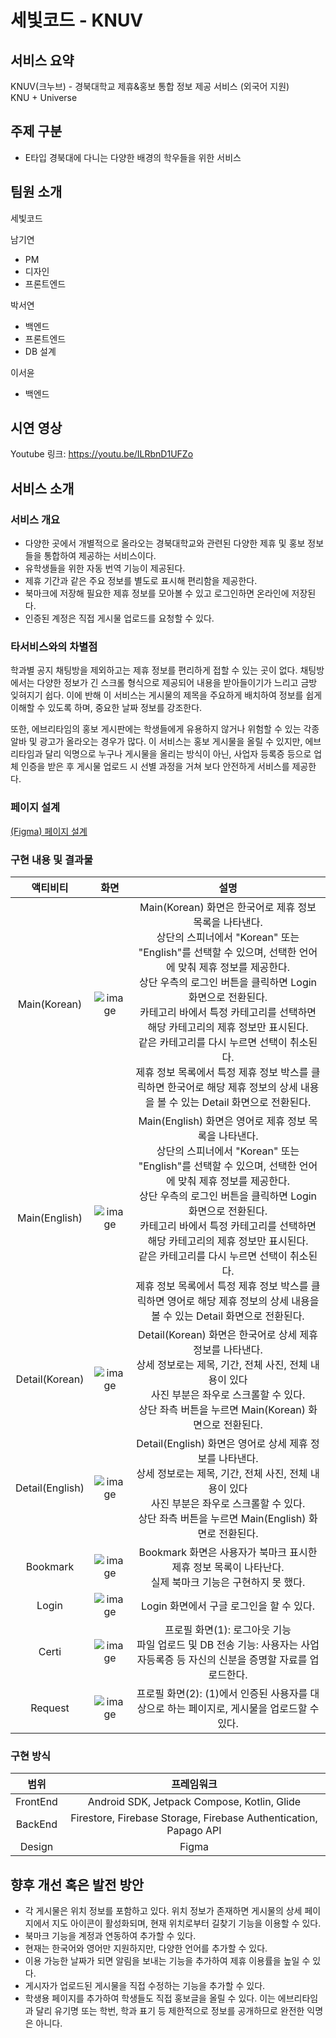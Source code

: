 # 세빛코드 - KNUV
## 서비스 요약
KNUV(크누브) - 경북대학교 제휴&홍보 통합 정보 제공 서비스 (외국어 지원)  
KNU + Universe

## 주제 구분
-	E타입 경북대에 다니는 다양한 배경의 학우들을 위한 서비스

## 팀원 소개
세빛코드

남기연
- PM
- 디자인
- 프론트엔드
  
박서연
- 백엔드
- 프론트엔드
- DB 설계
  
이서윤
- 백엔드

## 시연 영상
Youtube 링크: https://youtu.be/ILRbnD1UFZo

## 서비스 소개
### 서비스 개요
- 다양한 곳에서 개별적으로 올라오는 경북대학교와 관련된 다양한 제휴 및 홍보 정보들을 통합하여 제공하는 서비스이다.
- 유학생들을 위한 자동 번역 기능이 제공된다.
- 제휴 기간과 같은 주요 정보를 별도로 표시해 편리함을 제공한다.
- 북마크에 저장해 필요한 제휴 정보를 모아볼 수 있고 로그인하면 온라인에 저장된다.
- 인증된 계정은 직접 게시물 업로드를 요청할 수 있다.

### 타서비스와의 차별점
학과별 공지 채팅방을 제외하고는 제휴 정보를 편리하게 접할 수 있는 곳이 없다.
채팅방에서는 다양한 정보가 긴 스크롤 형식으로 제공되어 내용을 받아들이기가 느리고 금방 잊혀지기 쉽다.
이에 반해 이 서비스는 게시물의 제목을 주요하게 배치하여 정보를 쉽게 이해할 수 있도록 하며,
중요한 날짜 정보를 강조한다.

또한, 에브리타임의 홍보 게시판에는 학생들에게 유용하지 않거나 위험할 수 있는 각종 알바 및 광고가 올라오는 경우가 많다.
이 서비스는 홍보 게시물을 올릴 수 있지만, 에브리타임과 달리 익명으로 누구나 게시물을 올리는 방식이 아닌,
사업자 등록증 등으로 업체 인증을 받은 후 게시물 업로드 시 선별 과정을 거쳐 보다 안전하게 서비스를 제공한다.

### 페이지 설계
[(Figma) 페이지 설계](https://www.figma.com/design/Zxm98DHbclEOrcDxeUAZQx/KNUV?node-id=0-1&t=vZYLBGWyGOduaM6v-1)

### 구현 내용 및 결과물



|액티비티|화면|설명|
|:----:|:----------:|:-----:|
|Main(Korean)|![image](https://github.com/user-attachments/assets/19536e69-3c75-4d74-aa6a-472a20f76d61)|Main(Korean) 화면은 한국어로 제휴 정보 목록을 나타낸다.<br> 상단의 스피너에서 "Korean" 또는 "English"를 선택할 수 있으며, 선택한 언어에 맞춰 제휴 정보를 제공한다.<br> 상단 우측의 로그인 버튼을 클릭하면 Login 화면으로 전환된다.<br> 카테고리 바에서 특정 카테고리를 선택하면 해당 카테고리의 제휴 정보만 표시된다.<br> 같은 카테고리를 다시 누르면 선택이 취소된다.<br> 제휴 정보 목록에서 특정 제휴 정보 박스를 클릭하면 한국어로 해당 제휴 정보의 상세 내용을 볼 수 있는 Detail 화면으로 전환된다.|
|Main(English)|![image](https://github.com/user-attachments/assets/3268e311-fa17-42ad-b91e-86cb96c41744)|Main(English) 화면은 영어로 제휴 정보 목록을 나타낸다.<br> 상단의 스피너에서 "Korean" 또는 "English"를 선택할 수 있으며, 선택한 언어에 맞춰 제휴 정보를 제공한다.<br> 상단 우측의 로그인 버튼을 클릭하면 Login 화면으로 전환된다.<br> 카테고리 바에서 특정 카테고리를 선택하면 해당 카테고리의 제휴 정보만 표시된다.<br> 같은 카테고리를 다시 누르면 선택이 취소된다.<br> 제휴 정보 목록에서 특정 제휴 정보 박스를 클릭하면 영어로 해당 제휴 정보의 상세 내용을 볼 수 있는 Detail 화면으로 전환된다.|
|Detail(Korean)|![image](https://github.com/user-attachments/assets/c5e978b1-7f5b-4e51-931e-b30ebdbd079d)|Detail(Korean) 화면은 한국어로 상세 제휴 정보를 나타낸다.<br> 상세 정보로는 제목, 기간, 전체 사진, 전체 내용이 있다<br> 사진 부분은 좌우로 스크롤할 수 있다.<br> 상단 좌측 버튼을 누르면 Main(Korean) 화면으로 전환된다.| 
|Detail(English)|![image](https://github.com/user-attachments/assets/cb798126-5636-4415-baf0-450d36ead79c)|Detail(English) 화면은 영어로 상세 제휴 정보를 나타낸다.<br> 상세 정보로는 제목, 기간, 전체 사진, 전체 내용이 있다<br> 사진 부분은 좌우로 스크롤할 수 있다.<br> 상단 좌측 버튼을 누르면 Main(English) 화면로 전환된다.|
|Bookmark|![image](https://github.com/user-attachments/assets/289d2e4a-93cb-4e09-bfac-e8f40c996b00)|Bookmark 화면은 사용자가 북마크 표시한 제휴 정보 목록이 나타난다.<br> 실제 북마크 기능은 구현하지 못 했다.|
|Login|![image](https://github.com/user-attachments/assets/34bb6249-2ced-4042-897b-53f1cfd84434)|Login 화면에서 구글 로그인을 할 수 있다.|
|Certi|![image](https://github.com/user-attachments/assets/5baf756a-0395-4992-b543-2b6f05c47dee)|프로필 화면(1): 로그아웃 기능<br> 파일 업로드 및 DB 전송 기능: 사용자는 사업자등록증 등 자신의 신분을 증명할 자료를 업로드한다.|
|Request|![image](https://github.com/user-attachments/assets/a22b2509-8c23-42db-b3c0-764e03aa8a55)|프로필 화면(2): (1)에서 인증된 사용자를 대상으로 하는 페이지로, 게시물을 업로드할 수 있다.|



### 구현 방식

|범위|프레임워크|
|:----:|:----------:|
|FrontEnd|Android SDK, Jetpack Compose, Kotlin, Glide|
|BackEnd|Firestore, Firebase Storage, Firebase Authentication, Papago API|
|Design|Figma|


## 향후 개선 혹은 발전 방안
- 각 게시물은 위치 정보를 포함하고 있다. 위치 정보가 존재하면 게시물의 상세 페이지에서 지도 아이콘이 활성화되며, 현재 위치로부터 길찾기 기능을 이용할 수 있다.
- 북마크 기능을 계정과 연동하여 추가할 수 있다.
- 현재는 한국어와 영어만 지원하지만, 다양한 언어를 추가할 수 있다.
- 이용 가능한 날짜가 되면 알림을 보내는 기능을 추가하여 제휴 이용률을 높일 수 있다.
- 게시자가 업로드된 게시물을 직접 수정하는 기능을 추가할 수 있다.
- 학생용 페이지를 추가하여 학생들도 직접 홍보글을 올릴 수 있다. 이는 에브리타임과 달리 유기명 또는 학번, 학과 표기 등 제한적으로 정보를 공개하므로 완전한 익명은 아니다.
